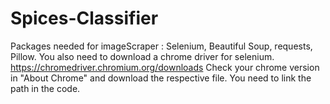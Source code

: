 # Spices-Classifier
Packages needed for imageScraper : Selenium, Beautiful Soup, requests, Pillow. You also need to download a chrome driver for selenium. 
https://chromedriver.chromium.org/downloads
Check your chrome version in "About Chrome" and download the respective file. You need to link the path in the code.
